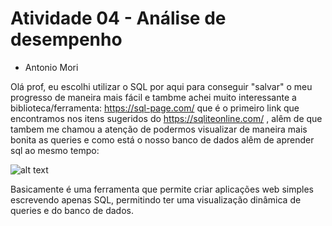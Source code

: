 # Atividade 04 - Análise de desempenho
- Antonio Mori

Olá prof, eu escolhi utilizar o SQL por aqui para conseguir "salvar" o meu progresso de maneira mais fácil e tambme achei muito interessante a biblioteca/ferramenta:   https://sql-page.com/
que é o primeiro link que encontramos nos itens sugeridos do https://sqliteonline.com/ , 
alêm de que tambem me chamou a atenção de podermos visualizar de maneira mais bonita as queries e como está o nosso banco de dados alêm de aprender sql ao mesmo tempo:

![alt text](image.png)

Basicamente é uma ferramenta que permite criar aplicações web simples escrevendo apenas SQL, permitindo ter uma visualização dinâmica de queries e do banco de dados.

